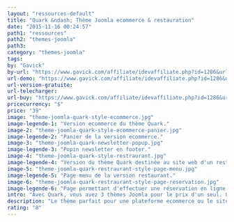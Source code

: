 ```yaml
---
layout: "ressources-default"
title: "Quark &ndash; Thème Joomla ecommerce & restauration"
date: "2015-11-16 00:24:57"
path1: "ressources"
path2: "themes-joomla"
path3:
category: "themes-joomla"
tags:
by: "Gavick"
by-url: "https://www.gavick.com/affiliate/idevaffiliate.php?id=1286&url=1887"
url-demo: "https://www.gavick.com/affiliate/idevaffiliate.php?id=1286&url=1885"
url-version-gratuite:
url-telecharger:
url-buy: "https://www.gavick.com/affiliate/idevaffiliate.php?id=1286&url=1886"
pricecurrency: "$"
price: "39"
image: "theme-joomla-quark-style-ecommerce.jpg"
image-legende-1: "Version ecommerce du thème Quark."
image-2: "theme-joomla-quark-style-ecommerce-panier.jpg"
image-legende-2: "Panier de la version ecommerce."
image-3: "theme-joomla-quark-newsletter-popup.jpg"
image-legende-3: "Popin newsletter en footer."
image-4: "theme-joomla-quark-style-restraurant.jpg"
image-legende-4: "Version du thème Quark destinée au site web d'un restaurant."
image-5: "theme-joomla-quark-restraurant-style-page-menu.jpg"
image-legende-5: "Page menu de la version restaurant."
image-6: "theme-joomla-quark-restraurant-style-page-reservation.jpg"
image-legende-6: "Page permettant d'effectuer une réservation en ligne pour une table."
intro: "Avec Quark, vous avez 3 thèmes Joomla pour le prix d'un seul. Le tout est accompagné de nombreuses mises en scène de contenus. Ces dernières sont conçues pour une plateforme ecommerce ou le site d'un restaurant nécessitant un système de réservation. Prenez la peine de l'explorer, ce thème pourra vous servir pour de nombreux projets."
description: "Le thème parfait pour une plateforme ecommerce ou le site d'un restaurant nécessitant un système de réservation"
rating: "8"
---
```

